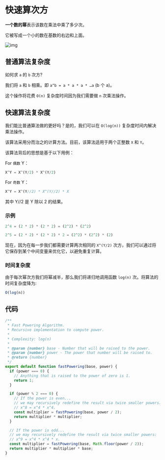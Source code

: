# 快速算次方

**一个数的幂**表示该数在乘法中乘了多少次。

它被写成一个小的数在基数的右边和上面。

![img](http://img.90paw.com/AngusYang9/2020-07-07%2020-52-29.png)

## 普通算法复杂度

如何求 `a` 的 `b` 次方?

我们将 `a` 和 `b` 相乘。即 `a^b = a * a * a * …a`  (b 个 a)。

这个操作将花费 `O(n)` 复杂度时间因为我们需要做 `n` 次乘法操作。

## 快速算法复杂度

我们能比普通算法做的更好吗？是的，我们可以在 `O(log(n))` 复杂度时间内解决乘法操作。

该算法采用分而治之的计算方法。目前，该算法适用于两个正整数 `X` 和 `Y`。

该算法背后的思想是基于以下用例：

For `偶数` Y：

```javascript
X^Y = X^(Y/2) * X^(Y/2) 
```

For `奇数` Y：

```javascript
X^Y = X^(Y//2) * X^(Y//2) * X
```

其中 Y//2 是 Y 除以 2 的结果。

### 示例

```javascript
2^4 = (2 * 2) * (2 * 2) = (2^2) * (2^2)
```

```javascript
2^5 = (2 * 2) * (2 * 2) * 2 = (2^2) * (2^2) * (2)
```

现在，因为在每一步我们都需要计算两次相同的 `X^(Y/2)` 次方，我们可以通过将它保存到某个中间变量来优化它，以避免重复计算。

### 时间复杂度

由于每次幂次方我们将幂减半，那么我们将递归地调用函数 `log(n)` 次。将算法的时间复杂度降为:

```javascript
O(log(n))
```

## 代码

```javascript
/**
 * Fast Powering Algorithm.
 * Recursive implementation to compute power.
 *
 * Complexity: log(n)
 *
 * @param {number} base - Number that will be raised to the power.
 * @param {number} power - The power that number will be raised to.
 * @return {number}
 */
export default function fastPowering(base, power) {
  if (power === 0) {
    // Anything that is raised to the power of zero is 1.
    return 1;
  }

  if (power % 2 === 0) {
    // If the power is even...
    // we may recursively redefine the result via twice smaller powers:
    // x^8 = x^4 * x^4.
    const multiplier = fastPowering(base, power / 2);
    return multiplier * multiplier;
  }

  // If the power is odd...
  // we may recursively redefine the result via twice smaller powers:
  // x^9 = x^4 * x^4 * x.
  const multiplier = fastPowering(base, Math.floor(power / 2));
  return multiplier * multiplier * base;
}
```



